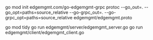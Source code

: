 go mod init edgemgmt.com/go-edgemgmt-grpc
protoc --go_out=. --go_opt=paths=source_relative --go-grpc_out=. --go-grpc_opt=paths=source_relative edgemgmt/edgemgmt.proto

go mod tidy
go run edgemgmt/server/edgemgmt_server.go 
 go run edgemgmt/client/edgemgmt_client.go 